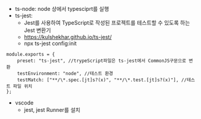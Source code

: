 - ts-node: node 상에서 typesciprt를 실행
- ts-jest:
  - Jest를 사용하여 TypeScript로 작성된 프로젝트를 테스트할 수 있도록 하는 Jest 변환기
  - https://kulshekhar.github.io/ts-jest/
  - npx ts-jest config:init

```
module.exports = {
    preset: "ts-jest", //trypeScript파일은 ts-jest에서 CommonJS구문으로 변환
    testEnvironment: "node", //테스트 환경
    testMatch: ["**/\*.spec.[jt]s?(x)", "**/\*.test.[jt]s?(x)"], //테스트 파일 위치
};
```

- vscode
  - jest, jest Runner를 설치
